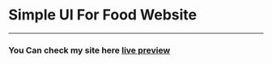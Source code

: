 # Simple UI For Food Website

---

### You Can check my site here [live preview](https://faiezwaseem.github.io/Salad_Food_Restaurant-/)
